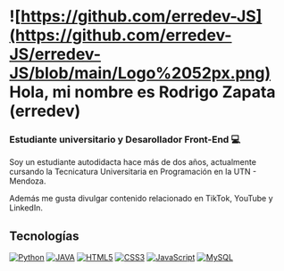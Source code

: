 # ![https://github.com/erredev-JS](https://github.com/erredev-JS/erredev-JS/blob/main/Logo%2052px.png) Hola, mi nombre es Rodrigo Zapata (erredev)
### Estudiante universitario y Desarollador Front-End 💻


Soy un estudiante autodidacta hace más de dos años, actualmente cursando la Tecnicatura Universitaria en Programación en la UTN - Mendoza.

Además me gusta  divulgar  contenido relacionado en TikTok, YouTube y LinkedIn.

##  Tecnologías

[![Python](https://img.shields.io/badge/Python-yellow?style=for-the-badge&logo=python&logoColor=white&labelColor=8A2BE2)]()
[![JAVA](https://img.shields.io/badge/Java-ED8B00?style=for-the-badge&logo=openjdk&logoColor=white&labelColor=8A2BE2)]()
[![HTML5](https://img.shields.io/badge/HTML5-E34F26?style=for-the-badge&logo=html5&logoColor=white&labelColor=8A2BE2)]()
[![CSS3](https://img.shields.io/badge/CSS3-1572B6?style=for-the-badge&logo=css3&logoColor=white&labelColor=8A2BE2)]()
[![JavaScript](https://img.shields.io/badge/JavaScript-F7DF1E?style=for-the-badge&logo=javascript&logoColor=white&labelColor=8A2BE2)]()
[![MySQL](https://img.shields.io/badge/MySQL-4479A1?style=for-the-badge&logo=mysql&logoColor=white&labelColor=8A2BE2)]()
